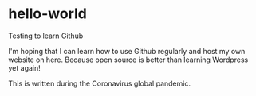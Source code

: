 # hello-world
Testing to learn Github

I'm hoping that I can learn how to use Github regularly and host my own website on here. Because open source is better than learning Wordpress yet again!

This is written during the Coronavirus global pandemic. 
